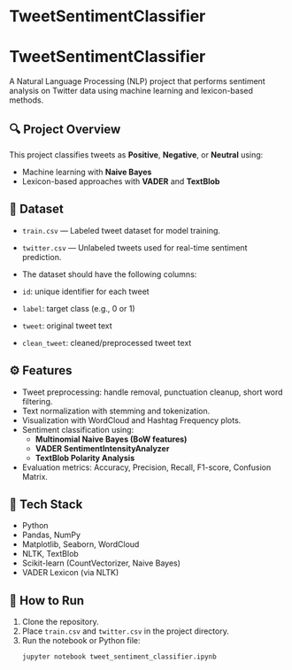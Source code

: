 # TweetSentimentClassifier

# TweetSentimentClassifier

A Natural Language Processing (NLP) project that performs sentiment analysis on Twitter data using machine learning and lexicon-based methods.

## 🔍 Project Overview

This project classifies tweets as **Positive**, **Negative**, or **Neutral** using:
- Machine learning with **Naive Bayes**
- Lexicon-based approaches with **VADER** and **TextBlob**

## 📁 Dataset

- `train.csv` — Labeled tweet dataset for model training.
- `twitter.csv` — Unlabeled tweets used for real-time sentiment prediction.

  
- The dataset should have the following columns:  
- `id`: unique identifier for each tweet  
- `label`: target class (e.g., 0 or 1)  
- `tweet`: original tweet text  
- `clean_tweet`: cleaned/preprocessed tweet text  

## ⚙️ Features

- Tweet preprocessing: handle removal, punctuation cleanup, short word filtering.
- Text normalization with stemming and tokenization.
- Visualization with WordCloud and Hashtag Frequency plots.
- Sentiment classification using:
  - **Multinomial Naive Bayes (BoW features)**
  - **VADER SentimentIntensityAnalyzer**
  - **TextBlob Polarity Analysis**
- Evaluation metrics: Accuracy, Precision, Recall, F1-score, Confusion Matrix.

## 🧪 Tech Stack

- Python
- Pandas, NumPy
- Matplotlib, Seaborn, WordCloud
- NLTK, TextBlob
- Scikit-learn (CountVectorizer, Naive Bayes)
- VADER Lexicon (via NLTK)

## 🚀 How to Run

1. Clone the repository.
2. Place `train.csv` and `twitter.csv` in the project directory.
3. Run the notebook or Python file:
   ```bash
   jupyter notebook tweet_sentiment_classifier.ipynb
